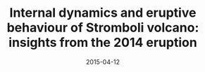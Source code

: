 ---
type: talk
authors: ['Sébastien Valade', 'et. al']
title: "Internal dynamics and eruptive behaviour of Stromboli volcano: insights from the 2014 eruption"
event: EGU General Assembly 2015
event_url: https://www.egu2015.eu/
location: None
address:
  city: Vienna
  country: Austria
date: 2015-04-12
date_end: 2015-04-12
all_day: True
---